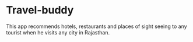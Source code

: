 # Travel-buddy
This app recommends hotels, restaurants and places of sight seeing to any tourist when he visits any city in Rajasthan.
